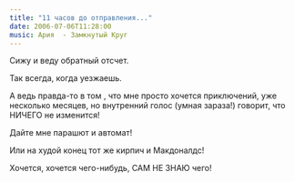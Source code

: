 ```yaml
---
title: "11 часов до отправления..."
date: 2006-07-06T11:28:00
music: Ария  - Замкнутый Круг
---
```


Сижу и веду обратный отсчет.

Так всегда, когда уезжаешь.

А ведь правда-то в том , что мне просто хочется приключений, уже несколько месяцев, но внутренний голос (умная зараза!) говорит, что НИЧЕГО не изменится!

Дайте мне парашют и автомат!

Или на худой конец тот же кирпич и Макдоналдс!

Хочется, хочется чего-нибудь, САМ НЕ ЗНАЮ чего!
